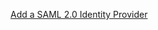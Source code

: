 [Add a SAML 2.0 Identity Provider](https://help.okta.com/okta_help.htm?type=oie&id=csh-idp-add-saml)